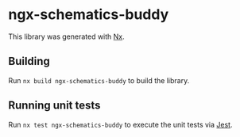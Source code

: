 # ngx-schematics-buddy

This library was generated with [Nx](https://nx.dev).

## Building

Run `nx build ngx-schematics-buddy` to build the library.

## Running unit tests

Run `nx test ngx-schematics-buddy` to execute the unit tests via [Jest](https://jestjs.io).

